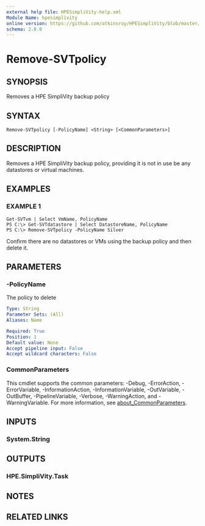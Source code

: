```yaml
---
external help file: HPESimpliVity-help.xml
Module Name: hpesimplivity
online version: https://github.com/atkinsroy/HPESimpliVity/blob/master/docs/Get-SVTdatastoreComputeNode.md
schema: 2.0.0
---
```


# Remove-SVTpolicy

## SYNOPSIS
Removes a HPE SimpliVity backup policy

## SYNTAX

```
Remove-SVTpolicy [-PolicyName] <String> [<CommonParameters>]
```

## DESCRIPTION
Removes a HPE SimpliVity backup policy, providing it is not in use be any datastores or virtual machines.

## EXAMPLES

### EXAMPLE 1
```
Get-SVTvm | Select VmName, PolicyName
PS C:\> Get-SVTdatastore | Select DatastoreName, PolicyName
PS C:\> Remove-SVTpolicy -PolicyName Silver
```

Confirm there are no datastores or VMs using the backup policy and then delete it.

## PARAMETERS

### -PolicyName
The policy to delete

```yaml
Type: String
Parameter Sets: (All)
Aliases: Name

Required: True
Position: 1
Default value: None
Accept pipeline input: False
Accept wildcard characters: False
```

### CommonParameters
This cmdlet supports the common parameters: -Debug, -ErrorAction, -ErrorVariable, -InformationAction, -InformationVariable, -OutVariable, -OutBuffer, -PipelineVariable, -Verbose, -WarningAction, and -WarningVariable. For more information, see [about_CommonParameters](http://go.microsoft.com/fwlink/?LinkID=113216).

## INPUTS

### System.String
## OUTPUTS

### HPE.SimpliVity.Task
## NOTES

## RELATED LINKS
